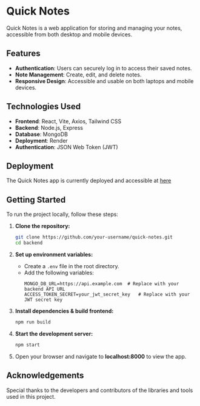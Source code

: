 # Quick Notes

Quick Notes is a web application for storing and managing your notes, accessible from both desktop and mobile devices.

## Features

- **Authentication**: Users can securely log in to access their saved notes.
- **Note Management**: Create, edit, and delete notes.
- **Responsive Design**: Accessible and usable on both laptops and mobile devices.

## Technologies Used

- **Frontend**: React, Vite, Axios, Tailwind CSS
- **Backend**: Node.js, Express
- **Database**: MongoDB
- **Deployment**: Render
- **Authentication**: JSON Web Token (JWT)

## Deployment

The Quick Notes app is currently deployed and accessible at [here](https://notes-app-bytx.onrender.com)

## Getting Started

To run the project locally, follow these steps:

1. **Clone the repository:**
   ```bash
   git clone https://github.com/your-username/quick-notes.git
   cd backend
   
2. **Set up environment variables:**
   - Create a `.env` file in the root directory.
   - Add the following variables:
     ```plaintext
     MONGO_DB_URL=https://api.example.com  # Replace with your backend API URL
     ACCESS_TOKEN_SECRET=your_jwt_secret_key   # Replace with your JWT secret key
     ```
       
3. **Install dependencies & build frontend:**
   ```bash
   npm run build
   
4. **Start the development server:**
   ```bash
   npm start

5. Open your browser and navigate to **localhost:8000** to view the app.



## Acknowledgements

Special thanks to the developers and contributors of the libraries and tools used in this project.
